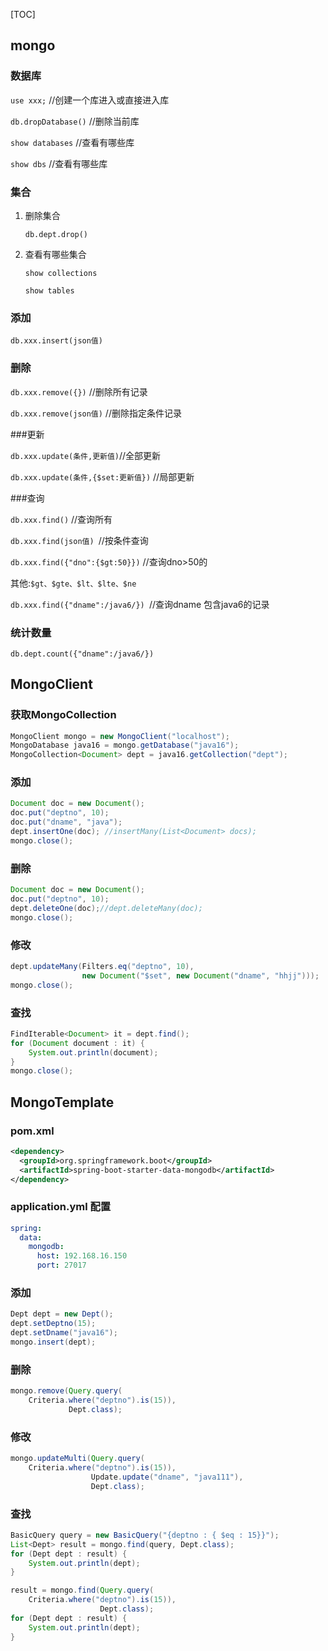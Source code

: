 [TOC]

## mongo 

### 数据库

`use xxx;` //创建一个库进入或直接进入库

`db.dropDatabase()` //删除当前库

`show databases` //查看有哪些库

`show dbs` //查看有哪些库

### 集合

1. 删除集合

   `db.dept.drop()`


2. 查看有哪些集合

   `show collections`

   `show tables`

### 添加

`db.xxx.insert(json值)`

### 删除

`db.xxx.remove({})` //删除所有记录

`db.xxx.remove(json值)` //删除指定条件记录

###更新

`db.xxx.update(条件,更新值)`//全部更新

`db.xxx.update(条件,{$set:更新值})` //局部更新

###查询

`db.xxx.find()` //查询所有

`db.xxx.find(json值) `//按条件查询

`db.xxx.find({"dno":{$gt:50}})` //查询dno>50的

其他:`$gt、$gte、$lt、$lte、$ne`

`db.xxx.find({"dname":/java6/}) `//查询dname 包含java6的记录

### 统计数量

`db.dept.count({"dname":/java6/})`



## MongoClient

### 获取MongoCollection

```java
MongoClient mongo = new MongoClient("localhost");
MongoDatabase java16 = mongo.getDatabase("java16");
MongoCollection<Document> dept = java16.getCollection("dept");
```

### 添加

```java
Document doc = new Document();
doc.put("deptno", 10);
doc.put("dname", "java");
dept.insertOne(doc); //insertMany(List<Document> docs);
mongo.close();
```

### 删除

```java
Document doc = new Document();
doc.put("deptno", 10);
dept.deleteOne(doc);//dept.deleteMany(doc);
mongo.close();
```

### 修改

```java
dept.updateMany(Filters.eq("deptno", 10),
                new Document("$set", new Document("dname", "hhjj")));
mongo.close();
```

### 查找

```java
FindIterable<Document> it = dept.find();
for (Document document : it) {
    System.out.println(document);
}
mongo.close();
```

## MongoTemplate

### pom.xml

```xml
<dependency>
  <groupId>org.springframework.boot</groupId>
  <artifactId>spring-boot-starter-data-mongodb</artifactId>
</dependency>
```

### application.yml 配置

```yaml
spring:
  data:
    mongodb:
      host: 192.168.16.150
      port: 27017
```

### 添加

```java
Dept dept = new Dept();
dept.setDeptno(15);
dept.setDname("java16");
mongo.insert(dept);
```

### 删除

```java
mongo.remove(Query.query(
    Criteria.where("deptno").is(15)),
             Dept.class);
```

### 修改

```java
mongo.updateMulti(Query.query(
    Criteria.where("deptno").is(15)),
                  Update.update("dname", "java111"),
                  Dept.class);
```

### 查找

```java
BasicQuery query = new BasicQuery("{deptno : { $eq : 15}}");
List<Dept> result = mongo.find(query, Dept.class);
for (Dept dept : result) {
    System.out.println(dept);
}

result = mongo.find(Query.query(
    Criteria.where("deptno").is(15)),
                    Dept.class);
for (Dept dept : result) {
    System.out.println(dept);
}
```

